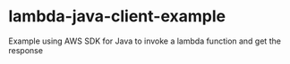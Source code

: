 # lambda-java-client-example
Example using AWS SDK for Java to invoke a lambda function and get the response
